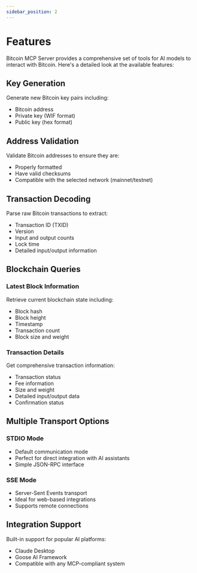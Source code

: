 ```yaml
---
sidebar_position: 2
---
```


# Features

Bitcoin MCP Server provides a comprehensive set of tools for AI models to interact with Bitcoin. Here's a detailed look at the available features:

## Key Generation

Generate new Bitcoin key pairs including:

- Bitcoin address
- Private key (WIF format)
- Public key (hex format)

## Address Validation

Validate Bitcoin addresses to ensure they are:

- Properly formatted
- Have valid checksums
- Compatible with the selected network (mainnet/testnet)

## Transaction Decoding

Parse raw Bitcoin transactions to extract:

- Transaction ID (TXID)
- Version
- Input and output counts
- Lock time
- Detailed input/output information

## Blockchain Queries

### Latest Block Information

Retrieve current blockchain state including:

- Block hash
- Block height
- Timestamp
- Transaction count
- Block size and weight

### Transaction Details

Get comprehensive transaction information:

- Transaction status
- Fee information
- Size and weight
- Detailed input/output data
- Confirmation status

## Multiple Transport Options

### STDIO Mode

- Default communication mode
- Perfect for direct integration with AI assistants
- Simple JSON-RPC interface

### SSE Mode

- Server-Sent Events transport
- Ideal for web-based integrations
- Supports remote connections

## Integration Support

Built-in support for popular AI platforms:

- Claude Desktop
- Goose AI Framework
- Compatible with any MCP-compliant system
